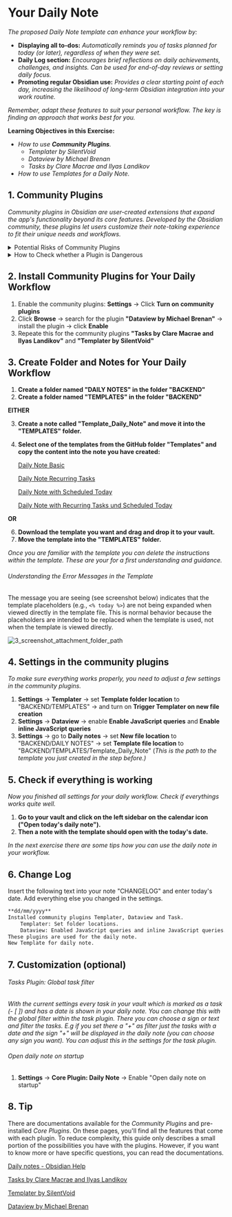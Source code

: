 # Your Daily Note

*The proposed Daily Note template can enhance your workflow by:*

- **Displaying all to-dos:** *Automatically reminds you of tasks planned for today (or later), regardless of when they were set.*
- **Daily Log section:** *Encourages brief reflections on daily achievements, challenges, and insights. Can be used for end-of-day reviews or setting daily focus.*
- **Promoting regular Obsidian use:** *Provides a clear starting point of each day, increasing the likelihood of long-term Obsidian integration into your work routine.*

*Remember, adapt these features to suit your personal workflow. The key is finding an approach that works best for you.*

**Learning Objectives in this Exercise:**
- *How to use **Community Plugins**.*
	- *Templater by SilentVoid*
	- *Dataview by Michael Brenan*
	- *Tasks by Clare Macrae and Ilyas Landikov*
- *How to use Templates for a Daily Note.*

## 1. Community Plugins

*Community plugins in Obsidian are user-created extensions that expand the app's functionality beyond its core features. Developed by the Obsidian community, these plugins let users customize their note-taking experience to fit their unique needs and workflows.*

<details>
<summary>Potential Risks of Community Plugins</summary>
<br>
While community plugins offer great flexibility and power, they can also pose potential risks:

1. **Security concerns**: As these plugins are not officially vetted by Obsidian, they may contain malicious code.
2. **Stability issues**: Community plugins may introduce bugs or conflicts that could impact Obsidian's performance.
3. **Maintenance uncertainty**: There's no guarantee that a plugin will be supported long-term, potentially leading to compatibility issues down the line.
<br>
</details>

<details>
<summary>How to Check whether a Plugin is Dangerous</summary>
<br>
To assess the safety and reliability of a community plugin, consider the following steps:

1. **Check Plugin Reviews**: Look for user feedback in the community (e.g. on Discord) or on the Obsidian forum. Reviews can highlight issues or security concerns.
2. **Inspect the Source Code**: Open the plugin’s source code (available on GitHub) and check for any suspicious or untrusted code.
3. **Check for Regular Updates**: Ensure the plugin is actively maintained. A lack of updates could indicate potential security risks.
4. **Plugin Permissions**: Be cautious if a plugin asks for excessive permissions that seem unnecessary for its function.
5. **Trusted Developers**: Use plugins from well-known, trusted developers or those with a strong community presence.

Remember, Obsidian keeps community plugins disabled by default ("restricted mode"). You must manually enable them, which serves as a built-in safety measure.
<br>
</details>

## 2. Install Community Plugins for Your Daily Workflow

1. Enable the community plugins: **Settings** → Click **Turn on community plugins**
2. Click **Browse** → search for the plugin **"Dataview by Michael Brenan"** → install the plugin → click **Enable**
3. Repeate this for the community plugins **"Tasks by Clare Macrae and Ilyas Landikov"** and **"Templater by SilentVoid"**

## 3. Create Folder and Notes for Your Daily Workflow

1. **Create a folder named "DAILY NOTES" in the folder "BACKEND"**
2. **Create a folder named "TEMPLATES" in the folder "BACKEND"**

**EITHER**

3. **Create a note called "Template_Daily_Note" and move it into the "TEMPLATES" folder.**
4. **Select one of the templates from the GitHub folder "Templates" and copy the content into the note you have created:**

   [Daily Note Basic](https://github.com/nfuchs-DSC/Obsidian-for-Researchers/blob/950a01459ba6f1b587a4fee3bfecaadb299fdd4d/Templates/Template_Daily_Note_basic.md)
   
   [Daily Note Recurring Tasks](https://github.com/nfuchs-DSC/Obsidian-for-Researchers/blob/8197ed3bb39987944e4d1772d2801c386d2f0f7e/Templates/Template_Daily_Note_with_Recurring_Tasks.md)
   
   [Daily Note with Scheduled Today](https://github.com/nfuchs-DSC/Obsidian-for-Researchers/blob/8197ed3bb39987944e4d1772d2801c386d2f0f7e/Templates/Template_Daily_Note_with_Scheduled_Today.md)
   
   [Daily Note with Recurring Tasks und Scheduled Today](https://github.com/nfuchs-DSC/Obsidian-for-Researchers/blob/8197ed3bb39987944e4d1772d2801c386d2f0f7e/Templates/Daily_Note_with_Recurring_Scheduled_Tasks.md)
   
   
   
**OR**

6. **Download the template you want and drag and drop it to your vault.**
7. **Move the template into the "TEMPLATES" folder.**

*Once you are familiar with the template you can delete the instructions within the template. These are your for a first understanding and guidance.*

###### Understanding the Error Messages in the Template
The message you are seeing (see screenshot below) indicates that the template placeholders (e.g., `<% today %>`) are not being expanded when viewed directly in the template file. This is normal behavior because the placeholders are intended to be replaced when the template is used, not when the template is viewed directly.

![3_screenshot_attachment_folder_path](https://github.com/user-attachments/assets/0c4dcce3-2b84-4466-854a-3940914292a3)


## 4. Settings in the community plugins

*To make sure everything works properly, you need to adjust a few settings in the community plugins.*

1. **Settings** → **Templater** → set **Template folder location** to "BACKEND/TEMPLATES" → and turn on **Trigger Templater on new file creation**
2. **Settings** → **Dataview** → enable **Enable JavaScript queries** and **Enable inline JavaScript queries**
3. **Settings** → go to **Daily notes** → set **New file location** to "BACKEND/DAILY NOTES" → set **Template file location** to "BACKEND/TEMPLATES/Template_Daily_Note" (*This is the path to the template you just created in the step before.)*

## 5. Check if everything is working
*Now you finished all settings for your daily workflow. Check if everythings works quite well.* 
1. **Go to your vault and click on the left sidebar on the calendar icon ("Open today's daily note").**
2. **Then a note with the template should open with the today's date.** 

*In the next exercise there are some tips how you can use the daily note in your workflow.*

## 6. Change Log
Insert the following text into your note "CHANGELOG" and enter today's date. Add everything else you changed in the settings.
```markdown
**dd/mm/yyyy**
Installed community plugins Templater, Dataview and Task.
	Templater: Set folder locations.
	Dataview: Enabled JavaScript queries and inline JavaScript queries.
These plugins are used for the daily note.
New Template for daily note.
```

## 7. Customization (optional)
###### Tasks Plugin: Global task filter
*With the current settings every task in your vault which is marked as a task (- [ ]) and has a date is shown in your daily note. You can change this with the global filter within the task plugin. There you can choose a sign or text and filter the tasks. E.g if you set there a "+" as filter just the tasks with a date and the sign "+" will be displayed in the daily note (you can choose any sign you want). You can adjust this in the settings for the task plugin.*
###### Open daily note on startup
1. **Settings** → **Core Plugin: Daily Note** → Enable "Open daily note on startup"

## 8. Tip
There are documentations available for the *Community Plugins* and pre-installed *Core Plugins*. On these pages, you'll find all the features that come with each plugin. To reduce complexity, this guide only describes a small portion of the possibilities you have with the plugins. However, if you want to know more or have specific questions, you can read the documentations.

[Daily notes - Obsidian Help](https://help.obsidian.md/plugins/daily-notes)

[Tasks by Clare Macrae and Ilyas Landikov](https://publish.obsidian.md/tasks/Introduction)

[Templater by SilentVoid](https://silentvoid13.github.io/Templater/introduction.html)

[Dataview by Michael Brenan](https://blacksmithgu.github.io/obsidian-dataview/)
